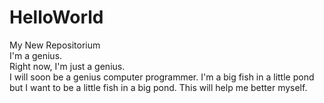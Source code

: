 # HelloWorld
My New Repositorium
<br>I'm a genius. 
<br>Right now, I'm just a genius. 
<br>I will soon be a genius computer programmer. I'm a big fish in a little pond but I want to be a little fish in a big pond. This will help me better myself.
